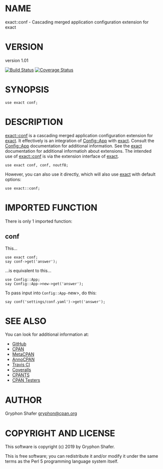 # NAME

exact::conf - Cascading merged application configuration extension for exact

# VERSION

version 1.01

[![Build Status](https://travis-ci.org/gryphonshafer/exact-conf.svg)](https://travis-ci.org/gryphonshafer/exact-conf)
[![Coverage Status](https://coveralls.io/repos/gryphonshafer/exact-conf/badge.png)](https://coveralls.io/r/gryphonshafer/exact-conf)

# SYNOPSIS

    use exact conf;

# DESCRIPTION

[exact::conf](https://metacpan.org/pod/exact::conf) is a cascading merged application configuration extension for
[exact](https://metacpan.org/pod/exact). It effectively is an integration of [Config::App](https://metacpan.org/pod/Config::App) with [exact](https://metacpan.org/pod/exact).
Consult the [Config::App](https://metacpan.org/pod/Config::App) documentation for additional information.
See the [exact](https://metacpan.org/pod/exact) documentation for additional informatioh about
extensions. The intended use of [exact::conf](https://metacpan.org/pod/exact::conf) is via the extension interface
of [exact](https://metacpan.org/pod/exact).

    use exact conf, conf, noutf8;

However, you can also use it directly, which will also use [exact](https://metacpan.org/pod/exact) with
default options:

    use exact::conf;

# IMPORTED FUNCTION

There is only 1 imported function:

## conf

This...

    use exact conf;
    say conf->get('answer');

...is equivalent to this...

    use Config::App;
    say Config::App->new->get('answer');

To pass input into `Config::App-`new>, do this:

    say conf('settings/conf.yaml')->get('answer');

# SEE ALSO

You can look for additional information at:

- [GitHub](https://github.com/gryphonshafer/exact-conf)
- [CPAN](http://search.cpan.org/dist/exact-conf)
- [MetaCPAN](https://metacpan.org/pod/exact::conf)
- [AnnoCPAN](http://annocpan.org/dist/exact-conf)
- [Travis CI](https://travis-ci.org/gryphonshafer/exact-conf)
- [Coveralls](https://coveralls.io/r/gryphonshafer/exact-conf)
- [CPANTS](http://cpants.cpanauthors.org/dist/exact-conf)
- [CPAN Testers](http://www.cpantesters.org/distro/D/exact-conf.html)

# AUTHOR

Gryphon Shafer <gryphon@cpan.org>

# COPYRIGHT AND LICENSE

This software is copyright (c) 2019 by Gryphon Shafer.

This is free software; you can redistribute it and/or modify it under
the same terms as the Perl 5 programming language system itself.
